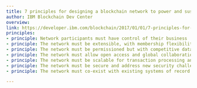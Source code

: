 ```yaml
---
title: 7 principles for designing a blockchain network to power and sustain your business
author: IBM Blockchain Dev Center
overview:
link: https://developer.ibm.com/blockchain/2017/01/01/7-principles-for-designing-a-blockchain-network-to-power-and-sustain-your-business/
principles:
- principle: Network participants must have control of their business
- principle: The network must be extensible, with membership flexibility
- principle: The network must be permissioned but with competitive data protected
- principle: The network must allow open access and global collaboration
- principle: The network must be scalable for transaction processing and data encryption processing
- principle: The network must be secure and address new security challenges of a shared network
- principle: The network must co-exist with existing systems of record and transaction systems

---
```

